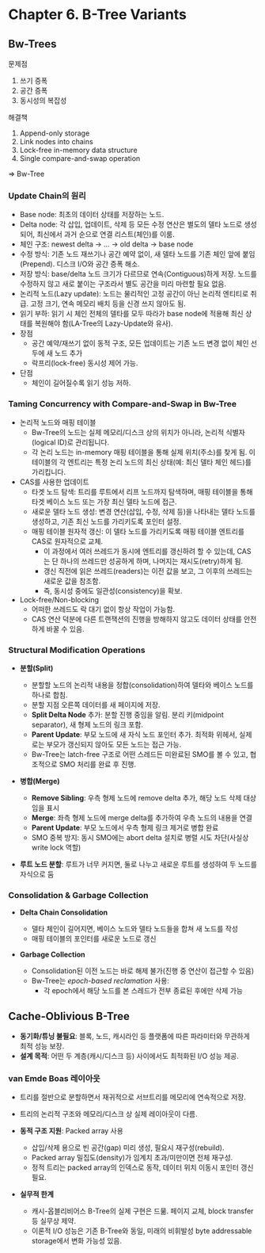 # Chapter 6. B-Tree Variants

## Bw-Trees
문제점
1. 쓰기 증폭
2. 공간 증폭
3. 동시성의 복잡성

해결책 
1. Append-only storage
2. Link nodes into chains
3. Lock-free in-memory data structure
4. Single compare-and-swap operation

=> Bw-Tree

### Update Chain의 원리
- Base node: 최초의 데이터 상태를 저장하는 노드.
- Delta node: 각 삽입, 업데이트, 삭제 등 모든 수정 연산은 별도의 델타 노드로 생성되어, 최신에서 과거 순으로 연결 리스트(체인)를 이룸.
- 체인 구조: newest delta → … → old delta → base node
- 수정 방식: 기존 노드 재쓰기나 공간 예약 없이, 새 델타 노드를 기존 체인 앞에 붙임(Prepend). 디스크 I/O와 공간 증폭 해소.
- 저장 방식: base/delta 노드 크기가 다르므로 연속(Contiguous)하게 저장. 노드를 수정하지 않고 새로 붙이는 구조라서 별도 공간을 미리 마련할 필요 없음.
- 논리적 노드(Lazy update): 노드는 물리적인 고정 공간이 아닌 논리적 엔티티로 취급. 고정 크기, 연속 메모리 배치 등을 신경 쓰지 않아도 됨.
- 읽기 부하: 읽기 시 체인 전체의 델타를 모두 따라가 base node에 적용해 최신 상태를 복원해야 함(LA-Tree의 Lazy-Update와 유사).
- 장점
  - 공간 예약/재쓰기 없이 동적 구조, 모든 업데이트는 기존 노드 변경 없이 체인 선두에 새 노드 추가
  - 락프리(lock-free) 동시성 제어 가능.
- 단점
  - 체인이 길어질수록 읽기 성능 저하.

### Taming Concurrency with Compare-and-Swap in Bw-Tree
- 논리적 노드와 매핑 테이블
  - Bw-Tree의 노드는 실제 메모리/디스크 상의 위치가 아니라, 논리적 식별자(logical ID)로 관리됩니다.
  - 각 논리 노드는 in-memory 매핑 테이블을 통해 실제 위치(주소)를 찾게 됨. 이 테이블의 각 엔트리는 특정 논리 노드의 최신 상태(예: 최신 델타 체인 헤드)를 가리킵니다.
- CAS를 사용한 업데이트
  - 타겟 노드 탐색: 트리를 루트에서 리프 노드까지 탐색하며, 매핑 테이블을 통해 타겟 베이스 노드 또는 가장 최신 델타 노드에 접근.
  - 새로운 델타 노드 생성: 변경 연산(삽입, 수정, 삭제 등)을 나타내는 델타 노드를 생성하고, 기존 최신 노드를 가리키도록 포인터 설정.
  - 매핑 테이블 원자적 갱신: 이 델타 노드를 가리키도록 매핑 테이블 엔트리를 CAS로 원자적으로 교체.
     - 이 과정에서 여러 쓰레드가 동시에 엔트리를 갱신하려 할 수 있는데, CAS는 단 하나의 쓰레드만 성공하게 하며, 나머지는 재시도(retry)하게 됨.
     - 갱신 직전에 읽은 쓰레드(readers)는 이전 값을 보고, 그 이후의 쓰레드는 새로운 값을 참조함. 
     - 즉, 동시성 중에도 일관성(consistency)을 확보.
- Lock-free/Non-blocking
  - 어떠한 쓰레드도 락 대기 없이 항상 작업이 가능함.
  - CAS 연산 덕분에 다른 트랜잭션의 진행을 방해하지 않고도 데이터 상태를 안전하게 바꿀 수 있음.

### Structural Modification Operations

- **분할(Split)**
  - 분할할 노드의 논리적 내용을 정합(consolidation)하여 델타와 베이스 노드를 하나로 합침.
  - 분할 지점 오른쪽 데이터를 새 페이지에 저장.
  - **Split Delta Node** 추가: 분할 진행 중임을 알림. 분리 키(midpoint separator), 새 형제 노드의 링크 포함.
  - **Parent Update**: 부모 노드에 새 자식 노드 포인터 추가. 최적화 위헤서, 실제로는 부모가 갱신되지 않아도 모든 노드는 접근 가능.
  - Bw-Tree는 latch-free 구조로 어떤 스레드든 미완료된 SMO를 볼 수 있고, 협조적으로 SMO 처리를 완료 후 진행.

- **병합(Merge)**
  - **Remove Sibling**: 우측 형제 노드에 remove delta 추가, 해당 노드 삭제 대상임을 표시
  - **Merge**: 좌측 형제 노드에 merge delta를 추가하여 우측 노드의 내용을 연결
  - **Parent Update**: 부모 노드에서 우측 형제 링크 제거로 병합 완료
  - SMO 중복 방지: 동시 SMO에는 abort delta 설치로 병렬 시도 차단(사실상 write lock 역할)

- **루트 노드 분할**: 루트가 너무 커지면, 둘로 나누고 새로운 루트를 생성하여 두 노드를 자식으로 둠

### Consolidation & Garbage Collection

- **Delta Chain Consolidation**
  - 델타 체인이 길어지면, 베이스 노드와 델타 노드들을 합쳐 새 노드를 작성
  - 매핑 테이블의 포인터를 새로운 노드로 갱신

- **Garbage Collection**
  - Consolidation된 이전 노드는 바로 해제 불가(진행 중 연산이 접근할 수 있음)
  - Bw-Tree는 *epoch-based reclamation* 사용:
    - 각 epoch에서 해당 노드를 본 스레드가 전부 종료된 후에만 삭제 가능

## Cache-Oblivious B-Tree
- **동기화/튜닝 불필요**: 블록, 노드, 캐시라인 등 플랫폼에 따른 파라미터와 무관하게 최적 성능 보장.
- **설계 목적**: 어떤 두 계층(캐시/디스크 등) 사이에서도 최적화된 I/O 성능 제공.

### van Emde Boas 레이아웃
  - 트리를 절반으로 분할하면서 재귀적으로 서브트리를 메모리에 연속적으로 저장.
  - 트리의 논리적 구조와 메모리/디스크 상 실제 레이아웃이 다름.
- **동적 구조 지원**: Packed array 사용
  - 삽입/삭제 용으로 빈 공간(gap) 미리 생성, 필요시 재구성(rebuild).
  - Packed array 밀집도(density)가 임계치 초과/미만이면 전체 재구성.
  - 정적 트리는 packed array의 인덱스로 동작, 데이터 위치 이동시 포인터 갱신 필요.

- **실무적 한계**
  - 캐시-옵블리비어스 B-Tree의 실제 구현은 드묾. 페이지 교체, block transfer 등 실무상 제약.
  - 이론적 I/O 성능은 기존 B-Tree와 동일, 미래의 비휘발성 byte addressable storage에서 변화 가능성 있음.